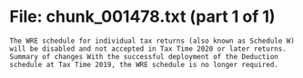 ﻿# File: chunk_001478.txt (part 1 of 1)
```
The WRE schedule for individual tax returns (also known as Schedule W) will be disabled and not accepted in Tax Time 2020 or later returns. Summary of changes With the successful deployment of the Deduction schedule at Tax Time 2019, the WRE schedule is no longer required.
```

